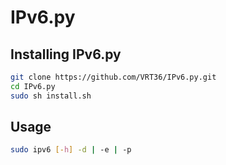 # IPv6.py
## Installing IPv6.py
```bash
git clone https://github.com/VRT36/IPv6.py.git
cd IPv6.py
sudo sh install.sh
```
## Usage
```bash
sudo ipv6 [-h] -d | -e | -p
```

